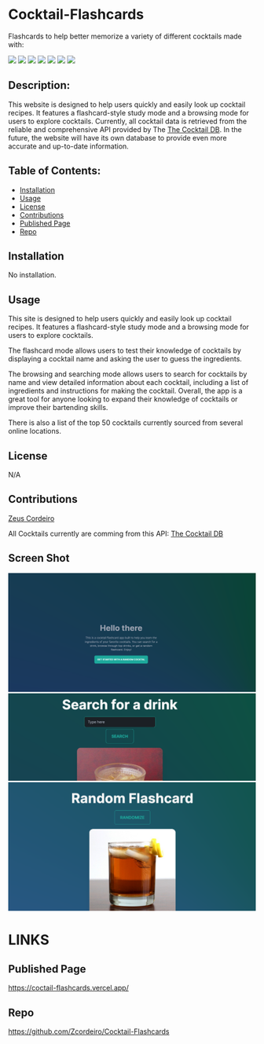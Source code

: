 # Cocktail-Flashcards

Flashcards to help better memorize a variety of different cocktails made with:

<img src="https://img.shields.io/badge/Next.js-000?logo=nextdotjs&logoColor=fff&style=for-the-badge" /> <img src="https://img.shields.io/badge/React-20232A?style=for-the-badge&logo=react&logoColor=61DAFB" /> <img src=" 	https://img.shields.io/badge/JavaScript-F7DF1E?style=for-the-badge&logo=javascript&logoColor=black" /> <img src="https://img.shields.io/badge/CSS-239120?&style=for-the-badge&logo=css3&logoColor=white" /> <img src="https://img.shields.io/badge/Tailwind_CSS-38B2AC?style=for-the-badge&logo=tailwind-css&logoColor=white" /> <img src="https://img.shields.io/badge/Node.js-43853D?style=for-the-badge&logo=node.js&logoColor=white" /> <img src="https://img.shields.io/badge/Vercel-000000?style=for-the-badge&logo=vercel&logoColor=white" />

## Description:

This website is designed to help users quickly and easily look up cocktail recipes. It features a flashcard-style study mode and a browsing mode for users to explore cocktails. Currently, all cocktail data is retrieved from the reliable and comprehensive API provided by The [The Cocktail DB](https://www.thecocktaildb.com/). In the future, the website will have its own database to provide even more accurate and up-to-date information.

## Table of Contents:

- [Installation](#installation)
- [Usage](#usage)
- [License](#license)
- [Contributions](#contributions)
- [Published Page](#page)
- [Repo](#repo)

## Installation

No installation.

## Usage

This site is designed to help users quickly and easily look up cocktail recipes. It features a flashcard-style study mode and a browsing mode for users to explore cocktails. 

The flashcard mode allows users to test their knowledge of cocktails by displaying a cocktail name and asking the user to guess the ingredients.

The browsing and searching mode allows users to search for cocktails by name and view detailed information about each cocktail, including a list of ingredients and instructions for making the cocktail. Overall, the app is a great tool for anyone looking to expand their knowledge of cocktails or improve their bartending skills.

There is also a list of the top 50 cocktails currently sourced from several online locations.

## License

N/A

## Contributions

[Zeus Cordeiro](https://github.com/Zcordeiro/)

All Cocktails currently are comming from this API:
[The Cocktail DB](https://www.thecocktaildb.com/)

## Screen Shot

![Screenshot-published-site](./public/images/Screenshot1.png)
![Screenshot-published-site](./public/images/Screenshot2.png)
![Screenshot-published-site](./public/images/Screenshot3.png)

# LINKS

## Published Page

https://coctail-flashcards.vercel.app/

## Repo

https://github.com/Zcordeiro/Cocktail-Flashcards
